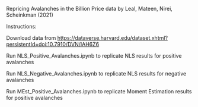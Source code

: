 Repricing Avalanches in the Billion Price data by Leal, Mateen, Nirei, Scheinkman (2021)

Instructions:

Download data from https://dataverse.harvard.edu/dataset.xhtml?persistentId=doi:10.7910/DVN/IAH6Z6

Run NLS_Positive_Avalanches.ipynb to replicate NLS results for positive avalanches

Run NLS_Negative_Avalanches.ipynb to replicate NLS results for negative avalanches

Run MEst_Positive_Avalanches.ipynb to replicate Moment Estimation results for positive avalanches
